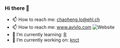 ### Hi there 👋
- 📫 How to reach me: chaoheng.lo@ehl.ch
- 📫 How to reach me: www.avivlo.com  ![Website](https://img.shields.io/website?down_message=OPSI&up_message=Online&url=https%3A%2F%2Fwww.avivlo.com)
- 🌱 I’m currently learning: [R](https://www.r-project.org/)
- 🔭 I’m currently working on: [knct](https://www.knct.world)



<!--
**algo7/algo7** is a ✨ _special_ ✨ repository because its `README.md` (this file) appears on your GitHub profile.

Here are some ideas to get you started:


- 🌱 I’m currently learning ...
- 👯 I’m looking to collaborate on ...
- 🤔 I’m looking for help with ...
- 💬 Ask me about ...
- 😄 Pronouns: ...
- ⚡ Fun fact: ...
-->
